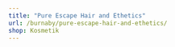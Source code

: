 ```yaml
---
title: "Pure Escape Hair and Ethetics"
url: /burnaby/pure-escape-hair-and-ethetics/
shop: Kosmetik
---
```

